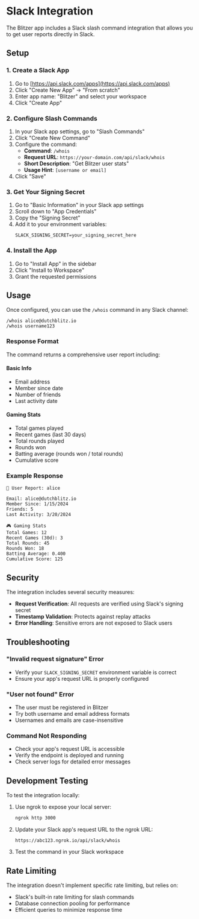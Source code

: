 # Slack Integration

The Blitzer app includes a Slack slash command integration that allows you to get user reports directly in Slack.

## Setup

### 1. Create a Slack App

1. Go to [https://api.slack.com/apps](https://api.slack.com/apps)
2. Click "Create New App" → "From scratch"
3. Enter app name: "Blitzer" and select your workspace
4. Click "Create App"

### 2. Configure Slash Commands

1. In your Slack app settings, go to "Slash Commands"
2. Click "Create New Command"
3. Configure the command:
   - **Command**: `/whois`
   - **Request URL**: `https://your-domain.com/api/slack/whois`
   - **Short Description**: "Get Blitzer user stats"
   - **Usage Hint**: `[username or email]`
4. Click "Save"

### 3. Get Your Signing Secret

1. Go to "Basic Information" in your Slack app settings
2. Scroll down to "App Credentials"
3. Copy the "Signing Secret"
4. Add it to your environment variables:
   ```
   SLACK_SIGNING_SECRET=your_signing_secret_here
   ```

### 4. Install the App

1. Go to "Install App" in the sidebar
2. Click "Install to Workspace"
3. Grant the requested permissions

## Usage

Once configured, you can use the `/whois` command in any Slack channel:

```
/whois alice@dutchblitz.io
/whois username123
```

### Response Format

The command returns a comprehensive user report including:

#### Basic Info
- Email address
- Member since date
- Number of friends
- Last activity date

#### Gaming Stats
- Total games played
- Recent games (last 30 days)
- Total rounds played
- Rounds won
- Batting average (rounds won / total rounds)
- Cumulative score

### Example Response

```
🎯 User Report: alice

Email: alice@dutchblitz.io
Member Since: 1/15/2024
Friends: 5
Last Activity: 3/20/2024

🎮 Gaming Stats
Total Games: 12
Recent Games (30d): 3
Total Rounds: 45
Rounds Won: 18
Batting Average: 0.400
Cumulative Score: 125
```

## Security

The integration includes several security measures:

- **Request Verification**: All requests are verified using Slack's signing secret
- **Timestamp Validation**: Protects against replay attacks
- **Error Handling**: Sensitive errors are not exposed to Slack users

## Troubleshooting

### "Invalid request signature" Error
- Verify your `SLACK_SIGNING_SECRET` environment variable is correct
- Ensure your app's request URL is properly configured

### "User not found" Error
- The user must be registered in Blitzer
- Try both username and email address formats
- Usernames and emails are case-insensitive

### Command Not Responding
- Check your app's request URL is accessible
- Verify the endpoint is deployed and running
- Check server logs for detailed error messages

## Development Testing

To test the integration locally:

1. Use ngrok to expose your local server:
   ```bash
   ngrok http 3000
   ```

2. Update your Slack app's request URL to the ngrok URL:
   ```
   https://abc123.ngrok.io/api/slack/whois
   ```

3. Test the command in your Slack workspace

## Rate Limiting

The integration doesn't implement specific rate limiting, but relies on:
- Slack's built-in rate limiting for slash commands
- Database connection pooling for performance
- Efficient queries to minimize response time